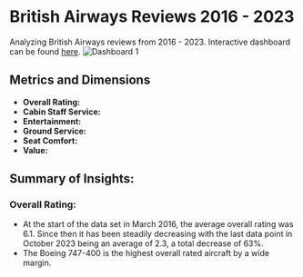 # British Airways Reviews 2016 - 2023
Analyzing British Airways reviews from 2016 - 2023. Interactive dashboard can be found [here](https://public.tableau.com/views/BritishAirways_17261118525060/Dashboard1?:language=en-US&:sid=&:redirect=auth&:display_count=n&:origin=viz_share_link).
![Dashboard 1](https://github.com/user-attachments/assets/b7663df3-2006-46a4-8b5b-69d045b31567)

## Metrics and Dimensions
- **Overall Rating:**
- **Cabin Staff Service:**
- **Entertainment:**
- **Ground Service:**
- **Seat Comfort:**
- **Value:**

## Summary of Insights:
### Overall Rating:
- At the start of the data set in March 2016, the average overall rating was 6.1. Since then it has been steadily decreasing with the last data point in October 2023 being an average of 2.3, a total decrease of 63%.
- The Boeing 747-400 is the highest overall rated aircraft by a wide margin. 
